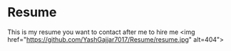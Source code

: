 # Resume
This is my resume you want to contact after me to hire me
<img href="https://github.com/YashGajjar7017/Resume/resume.jpg" alt=404">
